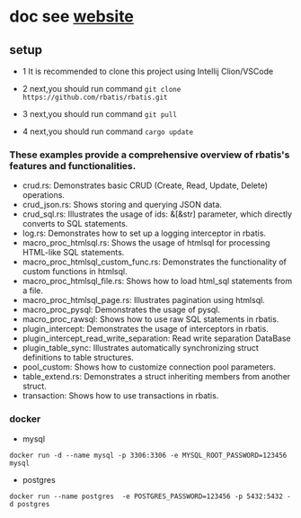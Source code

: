 # doc see [website](https://rbatis.github.io/rbatis.io/#/)

## setup

* 1 It is recommended to clone this project using Intellij Clion/VSCode

* 2 next,you should run command `git clone https://github.com/rbatis/rbatis.git`

* 3 next,you should run command `git pull`

* 4 next,you should run command `cargo update`


### These examples provide a comprehensive overview of rbatis's features and functionalities.

* crud.rs: Demonstrates basic CRUD (Create, Read, Update, Delete) operations.
* crud_json.rs: Shows storing and querying JSON data.
* crud_sql.rs: Illustrates the usage of ids: &[&str] parameter, which directly converts to SQL statements.
* log.rs: Demonstrates how to set up a logging interceptor in rbatis.
* macro_proc_htmlsql.rs: Shows the usage of htmlsql for processing HTML-like SQL statements.
* macro_proc_htmlsql_custom_func.rs: Demonstrates the functionality of custom functions in htmlsql.
* macro_proc_htmlsql_file.rs: Shows how to load html_sql statements from a file.
* macro_proc_htmlsql_page.rs: Illustrates pagination using htmlsql.
* macro_proc_pysql: Demonstrates the usage of pysql.
* macro_proc_rawsql: Shows how to use raw SQL statements in rbatis.
* plugin_intercept: Demonstrates the usage of interceptors in rbatis.
* plugin_intercept_read_write_separation: Read write separation DataBase 
* plugin_table_sync: Illustrates automatically synchronizing struct definitions to table structures.
* pool_custom: Shows how to customize connection pool parameters.
* table_extend.rs: Demonstrates a struct inheriting members from another struct.
* transaction: Shows how to use transactions in rbatis.


### docker

* mysql
```
docker run -d --name mysql -p 3306:3306 -e MYSQL_ROOT_PASSWORD=123456 mysql
```

* postgres
```
docker run --name postgres  -e POSTGRES_PASSWORD=123456 -p 5432:5432 -d postgres
```